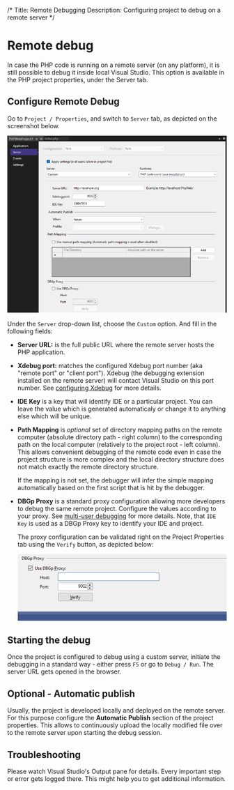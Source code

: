 /*
Title: Remote Debugging
Description: Configuring project to debug on a remote server
*/

# Remote debug

In case the PHP code is running on a remote server (on any platform), it is still possible to debug it inside local Visual Studio. This option is available in the PHP project properties, under the Server tab.

## Configure Remote Debug

Go to `Project / Properties`, and switch to `Server` tab, as depicted on the screenshot below.

![PHP project properties](imgs/properties-server.png)

Under the `Server` drop-down list, choose the `Custom` option. And fill in the following fields:

- **Server URL:** is the full public URL where the remote server hosts the PHP application.
- **Xdebug port:** matches the configured Xdebug port number (aka "remote port" or "client port"). Xdebug (the debugging extension installed on the remote server) will contact Visual Studio on this port number. See [configuring Xdebug](configuring-xdebug) for more details.
- **IDE Key** is a key that will identify IDE or a particular project. You can leave the value which is generated automaticaly or change it to anything else which will be unique.
- **Path Mapping** is _optional_ set of directory mapping paths on the remote computer (absolute directory path - right column) to the corresponding path on the local computer (relatively to the project root - left column). This allows convenient debugging of the remote code even in case the project structure is more complex and the local directory structure does not match exactly the remote directory structure.

    If the mapping is not set, the debugger will infer the simple mapping automatically based on the first script that is hit by the debugger.

- **DBGp Proxy** is a standard proxy configuration allowing more developers to debug the same remote project. Configure the values according to your proxy. See [multi-user debugging](multi-user) for more details. Note, that `IDE Key` is used as a DBGp Proxy key to identify your IDE and project.

    The proxy configuration can be validated right on the Project Properties tab using the `Verify` button, as depicted below:
    
    ![DBGpProxy Verification](imgs/dbgp-proxy-verify.gif)

## Starting the debug

Once the project is configured to debug using a custom server, initiate the debugging in a standard way - either press `F5` or go to `Debug / Run`. The server URL gets opened in the browser.

## Optional - Automatic publish

Usually, the project is developed locally and deployed on the remote server. For this purpose configure the **Automatic Publish** section of the project properties. This allows to continuously upload the locally modified file over to the remote server upon starting the debug session.

## Troubleshooting

Please watch Visual Studio's Output pane for details. Every important step or error gets logged there. This might help you to get additional information.
